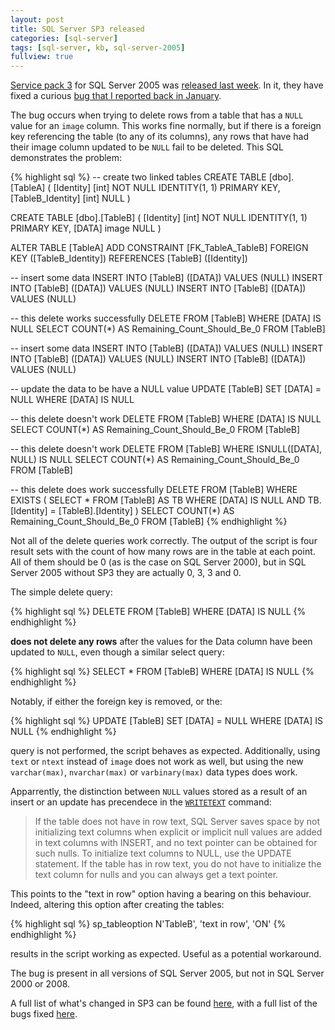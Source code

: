 ```yaml
---
layout: post
title: SQL Server SP3 released
categories: [sql-server]
tags: [sql-server, kb, sql-server-2005]
fullview: true
---
```


[Service pack 3](http://www.microsoft.com/downloads/details.aspx?FamilyID=ae7387c3-348c-4faa-8ae5-949fdfbe59c4&displaylang=en) for SQL Server 2005 was [released last week](http://blogs.msdn.com/sqlreleaseservices/archive/2008/12/16/sql-server-2005-sp3-released.aspx). In it, they have fixed a curious [bug that I reported back in January](http://support.microsoft.com/kb/959016/).

The bug occurs when trying to delete rows from a table that has a `NULL` value for an `image` column. This works fine normally, but if there is a foreign key referencing the table (to any of its columns), any rows that have had their image column updated to be `NULL` fail to be deleted. This SQL demonstrates the problem:

{% highlight sql %}
-- create two linked tables
CREATE TABLE [dbo].[TableA]
(
    [Identity] [int] NOT NULL IDENTITY(1, 1) PRIMARY KEY,
    [TableB_Identity] [int] NULL
)

CREATE TABLE [dbo].[TableB]
(
    [Identity] [int] NOT NULL IDENTITY(1, 1) PRIMARY KEY,
    [DATA] image NULL
)

ALTER TABLE [TableA] ADD CONSTRAINT [FK_TableA_TableB] 
    FOREIGN KEY ([TableB_Identity]) REFERENCES [TableB] ([Identity])

-- insert some data
INSERT INTO [TableB] ([DATA]) VALUES (NULL)
INSERT INTO [TableB] ([DATA]) VALUES (NULL)
INSERT INTO [TableB] ([DATA]) VALUES (NULL)

-- this delete works successfully
DELETE FROM [TableB] WHERE [DATA] IS NULL
SELECT COUNT(*) AS Remaining_Count_Should_Be_0 FROM [TableB]

-- insert some data
INSERT INTO [TableB] ([DATA]) VALUES (NULL)
INSERT INTO [TableB] ([DATA]) VALUES (NULL)
INSERT INTO [TableB] ([DATA]) VALUES (NULL)

-- update the data to be have a NULL value
UPDATE [TableB] SET [DATA] = NULL WHERE [DATA] IS NULL

-- this delete doesn't work
DELETE FROM [TableB] WHERE [DATA] IS NULL
SELECT COUNT(*) AS Remaining_Count_Should_Be_0 FROM [TableB]

-- this delete doesn't work
DELETE FROM [TableB] WHERE ISNULL([DATA], NULL) IS NULL
SELECT COUNT(*) AS Remaining_Count_Should_Be_0 FROM [TableB]

-- this delete does work successfully
DELETE FROM [TableB] WHERE EXISTS
    (
        SELECT * FROM [TableB] AS TB
        WHERE [DATA] IS NULL 
        AND TB.[Identity] = [TableB].[Identity]
    )
SELECT COUNT(*) AS Remaining_Count_Should_Be_0 FROM [TableB]
{% endhighlight %}

Not all of the delete queries work correctly. The output of the script is four result sets with the count of how many rows are in the table at each point. All of them should be 0 (as is the case on SQL Server 2000), but in SQL Server 2005 without SP3 they are actually 0, 3, 3 and 0.

The simple delete query:

{% highlight sql %}
DELETE FROM [TableB] WHERE [DATA] IS NULL
{% endhighlight %}

**does not delete any rows** after the values for the Data column have been updated to `NULL`, even though a similar select query:

{% highlight sql %}
SELECT * FROM [TableB] WHERE [DATA] IS NULL
{% endhighlight %}

Notably, if either the foreign key is removed, or the:

{% highlight sql %}
UPDATE [TableB] SET [DATA] = NULL WHERE [DATA] IS NULL
{% endhighlight %}

query is not performed, the script behaves as expected. Additionally, using `text` or `ntext` instead of `image` does not work as well, but using the new `varchar(max)`, `nvarchar(max)` or `varbinary(max)` data types does work.

Apparrently, the distinction between `NULL` values stored as a result of an insert or an update has precendece in the [`WRITETEXT`](http://msdn2.microsoft.com/en-us/library/ms186838.aspx) command:

> If the table does not have in row text, SQL Server saves space by not initializing text columns when explicit or implicit null values are added in text columns with INSERT, and no text pointer can be obtained for such nulls. To initialize text columns to NULL, use the UPDATE statement. If the table has in row text, you do not have to initialize the text column for nulls and you can always get a text pointer.

This points to the "text in row" option having a bearing on this behaviour. Indeed, altering this option after creating the tables:

{% highlight sql %}
sp_tableoption N'TableB', 'text in row', 'ON'
{% endhighlight %}

results in the script working as expected. Useful as a potential workaround.

The bug is present in all versions of SQL Server 2005, but not in SQL Server 2000 or 2008.

A full list of what's changed in SP3 can be found [here](http://msdn.microsoft.com/en-us/library/dd353312(SQL.90).aspx), with a full list of the bugs fixed [here](http://support.microsoft.com/?kbid=955706).
